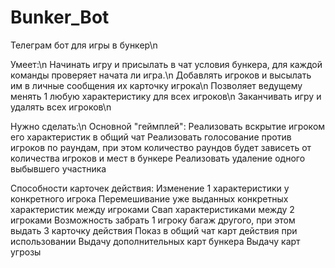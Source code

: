 # Bunker_Bot
Телеграм бот для игры в бункер\n

Умеет:\n
  Начинать игру и присылать в чат условия бункера, для каждой команды проверяет начата ли игра.\n
  Добавлять игроков и высылать им в личные сообщения их карточку игрока\n
  Позволяет ведущему менять 1 любую характеристику для всех игроков\n
  Заканчивать игру и удалять всех игроков\n

Нужно сделать:\n
  Основной "геймплей":
    Реализовать вскрытие игроком его характеристик в общий чат
    Реализовать голосование против игроков по раундам, при этом количество раундов будет зависеть от количества игроков и мест в бункере
    Реализовать удаление одного выбывшего участника

  Способности карточек действия:
    Изменение 1 характеристики у конкретного игрока
    Перемешивание уже выданных конкретных характеристик между игроками
    Свап характеристиками между 2 игроками
    Возможность забрать 1 игроку багаж другого, при этом выдать 3 карточку действия
    Показ в общий чат карт действия при использовании
    Выдачу дополнительных карт бункера 
    Выдачу карт угрозы
    
    

